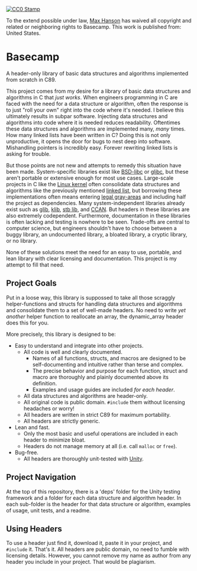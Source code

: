 [![CC0 Stamp](http://i.creativecommons.org/p/zero/1.0/88x31.png)](http://creativecommons.org/publicdomain/zero/1.0/)

To the extend possible under law, [Max Hanson](https://github.com/mmhanson/Basecamp) has waived all copyright and
related or neighboring rights to Basecamp. This work is published from: United
States.

# Basecamp
A header-only library of basic data structures and algorithms implemented from
scratch in C89.

This project comes from my desire for a library of basic data structures and
algorithms in C that *just works*. When engineers programming in C are faced
with the need for a data structure or algorithm, often the response is to just
"roll your own" right into the code where it's needed. I believe this ultimately
results in subpar software. Injecting data structures and algorithms into code
where it is needed reduces readability. Oftentimes these data structures and
algorithms are implemented many, *many* times. How many linked lists have been
written in C? Doing this is not only unproductive, it opens the door for bugs to
nest deep into software. Mishandling pointers is incredibly easy. Forever
rewriting linked lists is asking for trouble.

But those points are not new and attempts to remedy this situation have been
made. System-specific libraries exist like [BSD-libc](https://en.wikipedia.org/wiki/C_standard_library#BSD_libc) or [glibc](https://en.wikipedia.org/wiki/GNU_C_Library), but these aren't
portable or extensive enough for most use cases. Large-scale projects in C like
the [Linux kernel](https://en.wikipedia.org/wiki/Linux_kernel) often consolidate data structures and algorithms like the
previously mentioned [linked list](https://github.com/torvalds/linux/blob/master/include/linux/list.h), but borrowing these implementations often
means entering [legal gray-areas](https://en.wikipedia.org/wiki/Viral_license) and including half the project as dependencies.
Many system-independent libraries already exist such as [glib](https://github.com/GNOME/glib), [klib](https://github.com/attractivechaos/klib), [stb lib](https://github.com/nothings/stb),
and [CCAN](https://github.com/rustyrussell/ccan/). But headers in these libraries are also extremely codependent.
Furthermore, documentation in these libraries is often lacking and testing is
nowhere to be seen. Trade-offs are central to computer science, but engineers
shouldn't have to choose between a buggy library, an undocumented library, a
bloated library, a cryptic library, or no library.

None of these solutions meet the need for an easy to use, portable, and lean
library with clear licensing and documentation. This project is my attempt to
fill that need.


## Project Goals
Put in a loose way, this library is suppossed to take all those scraggly
helper-functions and structs for handling data structures and algorithms and
consolidate them to a set of well-made headers. No need to write *yet another*
helper function to reallocate an array, the dynamic_array header does this for
you.

More precisely, this library is designed to be:
  * Easy to understand and integrate into other projects. 
    * All code is well and clearly documented.
      * Names of all functions, structs, and macros are designed to be
        self-documenting and intuitive rather than terse and complex.
      * The precise behavior and purpose for each function, struct and macro
        are thoroughly and plainly documented above its definition.
      * Examples and usage guides are included *for each header*.
    * All data structures and algorithms are header-only.
    * All original code is public domain. `#include` them without licensing
      headaches or worry!
    * All headers are written in strict C89 for
      maximum portability.
    * All headers are strictly generic.
  * Lean and fast.
    * Only the most basic and useful operations are included in each header to
      minimize bloat.
    * Headers do not manage memory at all (i.e. call `malloc` or `free`).
  * Bug-free.
    * All headers are thoroughly unit-tested with [Unity](https://github.com/ThrowTheSwitch/Unity).

## Project Navigation
At the top of this repository, there is a 'deps' folder for the Unity testing
framework and a folder for each data structure and algorithm header. In each
sub-folder is the header for that data structure or algorithm, examples of
usage, unit tests, and a readme.

## Using Headers
To use a header just find it, download it, paste it in your project, and
`#include` it. That's it. All headers are public domain, no need to fumble with
licensing details. However, you cannot remove my name as author from any header
you include in your project. That would be plagiarism.

